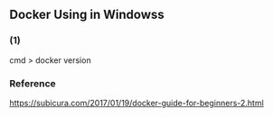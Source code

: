 ## Docker Using in Windowss
### (1) 

cmd > docker version




### Reference
https://subicura.com/2017/01/19/docker-guide-for-beginners-2.html



